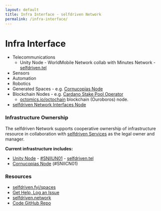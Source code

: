 ```yaml
---
layout: default
title: Infra Interface - selfdriven Network
permalink: /infra-interface/
---
```


# Infra Interface

- Telecommunications
    - Unity Node - WorldMobile Network collab with Minutes Network - [selfdriven.tel](https://selfdriven.tel)
- Sensors
- Automation
- Robotics
- Generated Spaces - e.g. [Cornucopias Node](https://copiwiki.cornucopias.io/the-company/technology/copi-nodes/copi-file-node)
- Blockchain Nodes - e.g. [Cardano Stake Pool Operator](https://cardano.org/stake-pool-operation/)
     - [octomics.io/octochain](https://octomics.io/octochain) blockchain (Ouroboros) node.
- [selfdriven Network Interfaces Node](/interfaces-node/)
   
### Infrastructure Ownership
The selfdriven Network supports cooperative ownership of infrastructure resource in collaboration with [selfdriven Services](https://selfdriven.services) as the legal owner and manager.

**Current infrastructure includes:**
- [Unity Node](https://unitynodes.io) - [#SNIIUN01](https://adastat.net/policies/269366d093249b0cac98fa9fcbc374578429534e3b7adeac09f081e3) - [selfdriven.tel](https://selfdriven.tel)
- [Cornucopias Node](https://copiwiki.cornucopias.io/the-company/technology/copi-nodes) (#SNIICN01)

### Resources
- [selfdriven.fyi/spaces](https://selfdriven.fyi/spaces)
- [Get Help, Log an Issue](https://github.com/selfdriven-foundation/selfdriven-network/issues)
- [selfdriven.network](https://selfdriven.network)  
- [Code GitHub Repo](https://github.com/selfdriven-tech/interface-infra)


